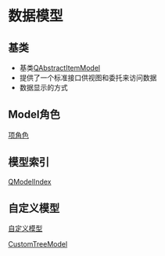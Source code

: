 # 数据模型

## 基类

- 基类[QAbstractItemModel](Qt_Data_Model_QAbstractItemModel.md)
- 提供了一个标准接口供视图和委托来访问数据
- 数据显示的方式

## Model角色

[项角色](Qt_Data_Model_Role.md)

## 模型索引

[QModelIndex](Qt_Data_Model_QModelIndex.md)

## 自定义模型

[自定义模型](Qt_Custom_Model.md)

[CustomTreeModel](Qt_CustomTreeModel.md)



